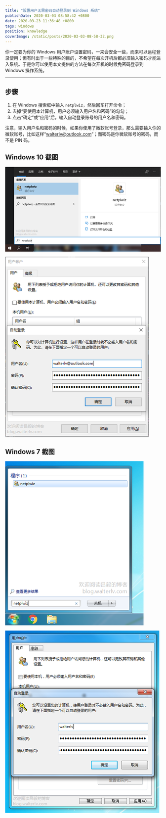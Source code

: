 ```yaml
---
title: "设置用户无需密码自动登录到 Windows 系统"
publishDate: 2020-03-03 08:58:42 +0800
date: 2020-03-23 11:36:48 +0800
tags: windows
position: knowledge
coverImage: /static/posts/2020-03-03-08-58-32.png
---
```


你一定要为你的 Windows 用户账户设置密码，一来会安全一些，而来可以远程登录使用；但有时出于一些特殊的目的，不希望在每次开机后都必须输入密码才能进入系统。于是你可以使用本文提供的方法在每次开机的时候免密码登录到 Windows 操作系统。

---

<div id="toc"></div>

## 步骤

1. 在 Windows 搜索框中输入 `netplwiz`，然后回车打开命令；
2. 去掉“要使用本计算机，用户必须输入用户名和密码”的勾勾；
3. 点击“确定”或“应用”后，输入自动登录账号的用户名和密码。

注意，输入用户名和密码的时候，如果你使用了微软账号登录，那么需要输入你的微软账号，比如这样“walterlv@outlook.com”；而密码是你微软账号的密码，而不是 PIN 码。

## Windows 10 截图

![netplwiz](/static/posts/2020-03-03-08-58-32.png)

![高级用户账户控制面板](/static/posts/2020-03-03-08-57-14.png)

## Windows 7 截图

![netplwiz](/static/posts/2020-03-03-08-54-26.png)

![高级用户账户控制面板](/static/posts/2020-03-03-08-55-58.png)

